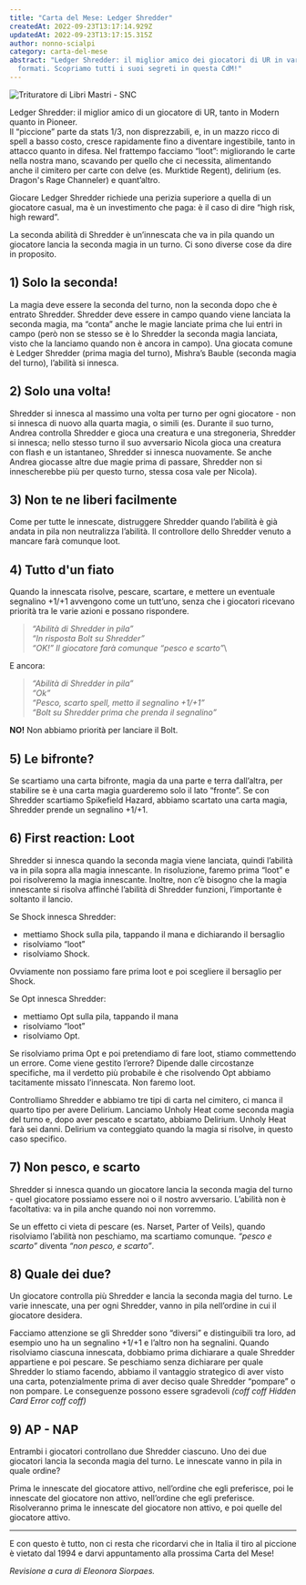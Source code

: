 ```yaml
---
title: "Carta del Mese: Ledger Shredder"
createdAt: 2022-09-23T13:17:14.929Z
updatedAt: 2022-09-23T13:17:15.315Z
author: nonno-scialpi
category: carta-del-mese
abstract: "Ledger Shredder: il miglior amico dei giocatori di UR in vari
  formati. Scopriamo tutti i suoi segreti in questa CdM!"
---
```

![Trituratore di Libri Mastri - SNC](/uploads/snc-46-ledger-shredder.png "Trituratore di Libri Mastri - SNC")

Ledger Shredder: il miglior amico di un giocatore di UR, tanto in Modern quanto in Pioneer.\
Il “piccione” parte da stats 1/3, non disprezzabili, e, in un mazzo ricco di spell a basso costo, cresce rapidamente fino a diventare ingestibile, tanto in attacco quanto in difesa. Nel frattempo facciamo “loot”: migliorando le carte nella nostra mano, scavando per quello che ci necessita, alimentando anche il cimitero per carte con delve (es. <Card>Murktide Regent</Card>), delirium (es. <Card>Dragon's Rage Channeler</Card>) e quant’altro.

Giocare <Card>Ledger Shredder</Card> richiede una perizia superiore a quella di un giocatore casual, ma è un investimento che paga: è il caso di dire “high risk, high reward”.

La seconda abilità di Shredder è un’innescata che va in pila quando un giocatore lancia la seconda magia in un turno. Ci sono diverse cose da dire in proposito.

## 1) Solo la seconda!

La magia deve essere la seconda del turno, non la seconda dopo che è entrato Shredder. Shredder deve essere in campo quando viene lanciata la seconda magia, ma “conta” anche le magie lanciate prima che lui entri in campo (però non se stesso se è lo Shredder la seconda magia lanciata, visto che la lanciamo quando non è ancora in campo).
Una giocata comune è Ledger Shredder (prima magia del turno), <Card>Mishra’s Bauble</Card> (seconda magia del turno), l’abilità si innesca.

## 2) Solo una volta!

Shredder si innesca al massimo una volta per turno per ogni giocatore - non si innesca di nuovo alla quarta magia, o simili (es. Durante il suo turno, Andrea controlla Shredder e gioca una creatura e una stregoneria, Shredder si innesca; nello stesso turno il suo avversario Nicola gioca una creatura con flash e un istantaneo, Shredder si innesca nuovamente. Se anche Andrea giocasse altre due magie prima di passare, Shredder non si innescherebbe più per questo turno, stessa cosa vale per Nicola).

## 3) Non te ne liberi facilmente

Come per tutte le innescate, distruggere Shredder quando l’abilità è già andata in pila non neutralizza l’abilità. Il controllore dello Shredder venuto a mancare farà comunque loot.

## 4) Tutto d'un fiato

Quando la innescata risolve, pescare, scartare, e mettere un eventuale segnalino +1/+1 avvengono come un tutt’uno, senza che i giocatori ricevano priorità tra le varie azioni e possano rispondere.

>_“Abilità di Shredder in pila”\
>“In risposta Bolt su Shredder”\
>“OK!” Il giocatore farà comunque “pesco e scarto”_\


E ancora:

>_“Abilità di Shredder in pila”\
>“Ok”\
>“Pesco, scarto spell, metto il segnalino +1/+1”\
>“Bolt su Shredder prima che prenda il segnalino”_

**NO!** Non abbiamo priorità per lanciare il Bolt.


## 5) Le bifronte?
Se scartiamo una carta bifronte, magia da una parte e terra dall’altra, per stabilire se è una carta magia guarderemo solo il lato “fronte”. Se con Shredder scartiamo <Card>Spikefield Hazard</Card>, abbiamo scartato una carta magia, Shredder prende un segnalino +1/+1.
 
## 6) First reaction: Loot

Shredder si innesca quando la seconda magia viene lanciata, quindi l’abilità va in pila sopra alla magia innescante. In risoluzione, faremo prima “loot” e poi risolveremo la magia innescante. Inoltre, non c’è bisogno che la magia innescante si risolva affinché l’abilità di Shredder funzioni, l’importante è soltanto il lancio.

Se <Card>Shock</Card> innesca Shredder:
- mettiamo Shock sulla pila, tappando il mana e dichiarando il bersaglio
- risolviamo “loot”
- risolviamo Shock.
 
Ovviamente non possiamo fare prima loot e poi scegliere il bersaglio per Shock.
 
Se <Card>Opt</Card> innesca Shredder:
- mettiamo Opt sulla pila, tappando il mana
- risolviamo “loot”
- risolviamo Opt.
 
Se risolviamo prima Opt e poi pretendiamo di fare loot, stiamo commettendo un errore. Come viene gestito l’errore? Dipende dalle circostanze specifiche, ma il verdetto più probabile è che risolvendo Opt abbiamo tacitamente missato l’innescata. Non faremo loot.
 
Controlliamo Shredder e abbiamo tre tipi di carta nel cimitero, ci manca il quarto tipo per avere Delirium. Lanciamo Unholy Heat come seconda magia del turno e, dopo aver pescato e scartato, abbiamo Delirium. Unholy Heat farà sei danni. Delirium va conteggiato quando la magia si risolve, in questo caso specifico.

## 7) Non pesco, e scarto

Shredder si innesca quando un giocatore lancia la seconda magia del turno - quel giocatore possiamo essere noi o il nostro avversario. L’abilità non è facoltativa: va in pila anche quando noi non vorremmo.

Se un effetto ci vieta di pescare (es. <Card>Narset, Parter of Veils</Card>), quando risolviamo l’abilità non peschiamo, ma scartiamo comunque. _“pesco e scarto”_ diventa _“non pesco, e scarto”_.

## 8) Quale dei due?

Un giocatore controlla più Shredder e lancia la seconda magia del turno. Le varie innescate, una per ogni Shredder, vanno in pila nell’ordine in cui il giocatore desidera.

Facciamo attenzione se gli Shredder sono “diversi” e distinguibili tra loro, ad esempio uno ha un segnalino +1/+1 e l’altro non ha segnalini. Quando risolviamo ciascuna innescata, dobbiamo prima dichiarare a quale Shredder appartiene e poi pescare. Se peschiamo senza dichiarare per quale Shredder lo stiamo facendo, abbiamo il vantaggio strategico di aver visto una carta, potenzialmente prima di aver deciso quale Shredder “pompare” o non pompare. Le conseguenze possono essere sgradevoli _(coff coff Hidden Card Error coff coff)_

## 9) AP - NAP 

Entrambi i giocatori controllano due Shredder ciascuno. Uno dei due giocatori lancia la seconda magia del turno. Le innescate vanno in pila in quale ordine?

Prima le innescate del giocatore attivo, nell’ordine che egli preferisce, poi le innescate del giocatore non attivo, nell’ordine che egli preferisce. Risolveranno prima le innescate del giocatore non attivo, e poi quelle del giocatore attivo.

---

E con questo è tutto, non ci resta che ricordarvi che in Italia il tiro al piccione è vietato dal 1994 e darvi appuntamento alla prossima Carta del Mese!


_Revisione a cura di Eleonora Siorpaes._